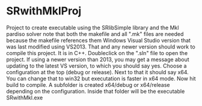 # SRwithMklProj
 Project to create executable using the SRlibSimple library and the Mkl pardiso solver
 note that both the makefile and all ".mk" files are needed because the makefile references them
 Windows Visual Studio version that was last modified using VS2013. That and any newer version should work to compile this project.
 It is in C++. Doubleclick on the ".sln" file to open the project.
 If using a newer version than 2013, you may get a message about updating to the latest VS version, to which you should say yes.
 Choose a configuration at the top (debug or release). Next to that it should say x64. You can change that to win32 but executation
 is faster in x64 mode. Now hit build to compile. A subfolder is created x64/debug or x64/release depending on the configuration.
 Inside that folder will be the executable SRwithMkl.exe

